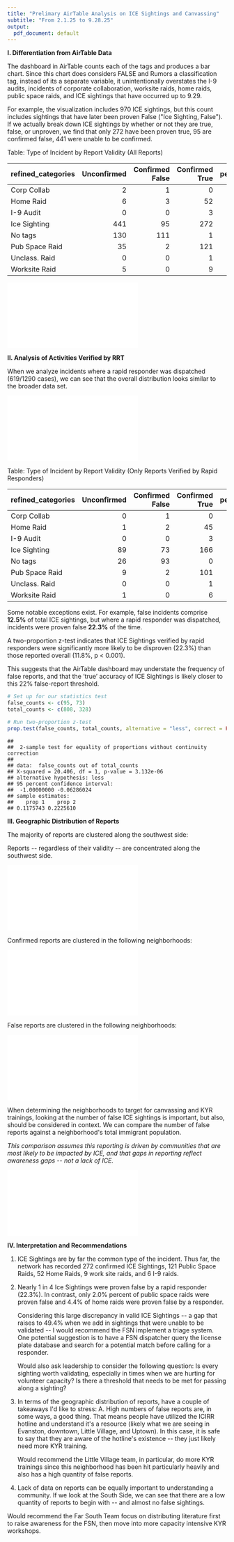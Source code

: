 ```yaml
---
title: "Prelimary AirTable Analysis on ICE Sightings and Canvassing"
subtitle: "From 2.1.25 to 9.28.25"  
output:
  pdf_document: default
---
```




**I. Differentiation from AirTable Data**

The dashboard in AirTable counts each of the tags and produces a bar chart. Since this chart does considers FALSE and Rumors a classification tag, instead of its a separate variable, it unintentionally overstates the I-9 audits, incidents of corporate collaboration, worksite raids, home raids, public space raids, and ICE sightings that have occurred up to 9.29.

For example, the visualization includes 970 ICE sightings, but this count includes sightings that have later been proven False ("Ice Sighting, False"). If we actually break down ICE sightings by whether or not they are true, false, or unproven, we find that only 272 have been proven true, 95 are confirmed false, 441 were unable to be confirmed.


Table: Type of Incident by Report Validity (All Reports)

|refined_categories | Unconfirmed| Confirmed False| Confirmed True| percentage_confirmed_true|
|:------------------|-----------:|---------------:|--------------:|-------------------------:|
|Corp Collab        |           2|               1|              0|                 33.333333|
|Home Raid          |           6|               3|             52|                  4.918033|
|I-9 Audit          |           0|               0|              3|                  0.000000|
|Ice Sighting       |         441|              95|            272|                 11.757426|
|No tags            |         130|             111|              1|                 45.867769|
|Pub Space Raid     |          35|               2|            121|                  1.265823|
|Unclass. Raid      |           0|               0|              1|                  0.000000|
|Worksite Raid      |           5|               0|              9|                  0.000000|

![](false_reports_analysis_files/figure-latex/unnamed-chunk-2-1.pdf)<!-- --> 

**II. Analysis of Activities Verified by RRT**

When we analyze incidents where a rapid responder was dispatched (619/1290 cases), we can see that the overall distribution looks similar to the broader data set.

![](false_reports_analysis_files/figure-latex/unnamed-chunk-3-1.pdf)<!-- --> 

Table: Type of Incident by Report Validity (Only Reports Verified by Rapid Responders)

|refined_categories | Unconfirmed| Confirmed False| Confirmed True| percentage_confirmed_true|
|:------------------|-----------:|---------------:|--------------:|-------------------------:|
|Corp Collab        |           0|               1|              0|                100.000000|
|Home Raid          |           1|               2|             45|                  4.166667|
|I-9 Audit          |           0|               0|              3|                  0.000000|
|Ice Sighting       |          89|              73|            166|                 22.256098|
|No tags            |          26|              93|              0|                 78.151261|
|Pub Space Raid     |           9|               2|            101|                  1.785714|
|Unclass. Raid      |           0|               0|              1|                  0.000000|
|Worksite Raid      |           1|               0|              6|                  0.000000|

Some notable exceptions exist. For example, false incidents comprise **12.5%** of total ICE sightings, but where a rapid responder was dispatched, incidents were proven false **22.3%** of the time. 

A two-proportion z-test indicates that ICE Sightings verified by rapid responders were  significantly more likely to be disproven (22.3%) than those reported overall (11.8%, p < 0.001).

This suggests that the AirTable dashboard may understate the frequency of false reports, and that the ‘true’ accuracy of ICE Sightings is likely closer to this 22% false-report threshold.


```r
# Set up for our statistics test 
false_counts <- c(95, 73)
total_counts <- c(808, 328)

# Run two-proportion z-test
prop.test(false_counts, total_counts, alternative = "less", correct = FALSE)
```

```
## 
## 	2-sample test for equality of proportions without continuity correction
## 
## data:  false_counts out of total_counts
## X-squared = 20.406, df = 1, p-value = 3.132e-06
## alternative hypothesis: less
## 95 percent confidence interval:
##  -1.00000000 -0.06286024
## sample estimates:
##    prop 1    prop 2 
## 0.1175743 0.2225610
```


**III. Geographic Distribution of Reports**

The majority of reports are clustered along the southwest side:



Reports -- regardless of their validity -- are concentrated along the southwest side. 

![](false_reports_analysis_files/figure-latex/unnamed-chunk-6-1.pdf)<!-- --> 

Confirmed reports are clustered in the following neighborhoods:

![](false_reports_analysis_files/figure-latex/unnamed-chunk-7-1.pdf)<!-- --> 

False reports are clustered in the following neighborhoods:

![](false_reports_analysis_files/figure-latex/unnamed-chunk-8-1.pdf)<!-- --> 

When determining the neighborhoods to target for canvassing and KYR trainings, looking at the number of false ICE sightings is important, but also, should be considered in context. We can compare the number of false reports against a neighborhood's total immigrant population. 

*This comparison assumes this reporting is driven by communities that are most likely to be impacted by ICE, and that gaps in reporting reflect awareness gaps -- not a lack of ICE.* 

![](false_reports_analysis_files/figure-latex/unnamed-chunk-9-1.pdf)<!-- --> 


**IV. Interpretation and Recommendations**

1.  ICE Sightings are by far the common type of the incident. Thus far, the network has recorded 272 confirmed ICE Sightings, 121 Public Space Raids, 52 Home Raids, 9 work site raids, and 6 I-9 raids.

2.  Nearly 1 in 4 Ice Sightings were proven false by a rapid responder (22.3%). In contrast, only 2.0% percent of public space raids were proven false and 4.4% of home raids were proven false by a responder.

    Considering this large discrepancy in valid ICE Sightings -- a gap that raises to 49.4% when we add in sightings that were unable to be validated -- I would recommend the FSN implement a triage system. One potential suggestion is to have a FSN dispatcher query the license plate database and search for a potential match before calling for a responder.

    Would also ask leadership to consider the following question: Is every sighting worth validating, especially in times when we are hurting for volunteer capacity? Is there a threshold that needs to be met for passing along a sighting?

3.  In terms of the geographic distribution of reports, have a couple of takeaways I'd like to stress: A. High numbers of false reports are, in some ways, a good thing. That means people have utilized the ICIRR hotline and understand it's a resource (likely what we are seeing in Evanston, downtown, Little Village, and Uptown). In this case, it is safe to say that they are aware of the hotline's existence -- they just likely need more KYR training.

    Would recommend the Little Village team, in particular, do more KYR trainings since this neighborhood has been hit particularly heavily and also has a high quantity of false reports.

4.  Lack of data on reports can be equally important to understanding a community. If we look at the South Side, we can see that there are a low quantity of reports to begin with -- and almost no false sightings. 

Would recommend the Far South Team focus on distributing literature first to raise awareness for the FSN, then move into more capacity intensive KYR workshops. 

